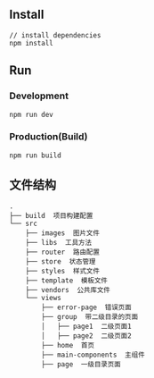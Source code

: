 

## Install
```bush
// install dependencies
npm install
```
## Run
### Development
```bush
npm run dev
```
### Production(Build)
```bush
npm run build
```

## 文件结构
```shell
.
├── build  项目构建配置
└── src
    ├── images  图片文件
    ├── libs  工具方法
    ├── router  路由配置
    ├── store  状态管理
    ├── styles  样式文件
    ├── template  模板文件
    ├── vendors  公共库文件
    └── views
        ├── error-page  错误页面
        ├── group  带二级目录的页面
        │   ├── page1  二级页面1
        │   ├── page2  二级页面2
        ├── home  首页
        ├── main-components  主组件
        ├── page  一级目录页面
```
